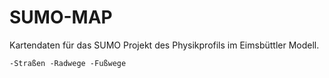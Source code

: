 # SUMO-MAP
Kartendaten für das SUMO Projekt des Physikprofils im Eimsbüttler Modell.


`
-Straßen
-Radwege
-Fußwege
`

